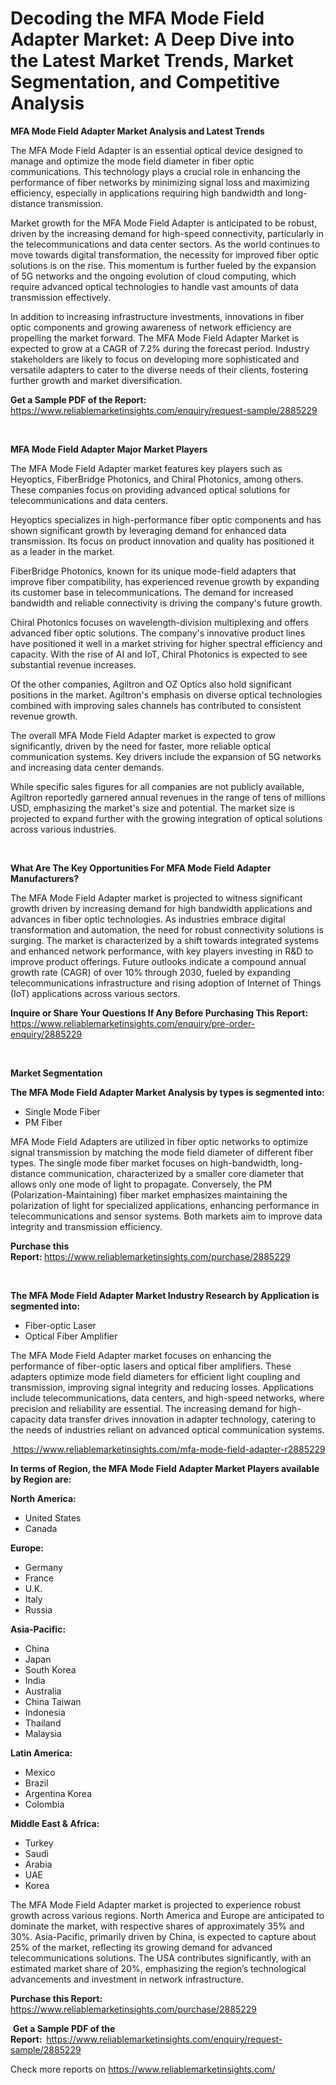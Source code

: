 <p><h1>Decoding the MFA Mode Field Adapter Market: A Deep Dive into the Latest Market Trends, Market Segmentation, and Competitive Analysis</h1></p><p><strong>MFA Mode Field Adapter Market Analysis and Latest Trends</strong></p>
<p><p>The MFA Mode Field Adapter is an essential optical device designed to manage and optimize the mode field diameter in fiber optic communications. This technology plays a crucial role in enhancing the performance of fiber networks by minimizing signal loss and maximizing efficiency, especially in applications requiring high bandwidth and long-distance transmission.</p><p>Market growth for the MFA Mode Field Adapter is anticipated to be robust, driven by the increasing demand for high-speed connectivity, particularly in the telecommunications and data center sectors. As the world continues to move towards digital transformation, the necessity for improved fiber optic solutions is on the rise. This momentum is further fueled by the expansion of 5G networks and the ongoing evolution of cloud computing, which require advanced optical technologies to handle vast amounts of data transmission effectively.</p><p>In addition to increasing infrastructure investments, innovations in fiber optic components and growing awareness of network efficiency are propelling the market forward. The MFA Mode Field Adapter Market is expected to grow at a CAGR of 7.2% during the forecast period. Industry stakeholders are likely to focus on developing more sophisticated and versatile adapters to cater to the diverse needs of their clients, fostering further growth and market diversification.</p></p>
<p><strong>Get a Sample PDF of the Report:&nbsp;</strong> <a href="https://www.reliablemarketinsights.com/enquiry/request-sample/2885229?utm_campaign=2013&utm_medium=2&utm_source=Github&utm_content=ia&utm_term=13032025&utm_id=mfa-mode-field-adapter">https://www.reliablemarketinsights.com/enquiry/request-sample/2885229</a></p>
<p>&nbsp;</p>
<p><strong>MFA Mode Field Adapter Major Market Players</strong></p>
<p><p>The MFA Mode Field Adapter market features key players such as Heyoptics, FiberBridge Photonics, and Chiral Photonics, among others. These companies focus on providing advanced optical solutions for telecommunications and data centers.</p><p>Heyoptics specializes in high-performance fiber optic components and has shown significant growth by leveraging demand for enhanced data transmission. Its focus on product innovation and quality has positioned it as a leader in the market.</p><p>FiberBridge Photonics, known for its unique mode-field adapters that improve fiber compatibility, has experienced revenue growth by expanding its customer base in telecommunications. The demand for increased bandwidth and reliable connectivity is driving the company's future growth.</p><p>Chiral Photonics focuses on wavelength-division multiplexing and offers advanced fiber optic solutions. The company's innovative product lines have positioned it well in a market striving for higher spectral efficiency and capacity. With the rise of AI and IoT, Chiral Photonics is expected to see substantial revenue increases.</p><p>Of the other companies, Agiltron and OZ Optics also hold significant positions in the market. Agiltron's emphasis on diverse optical technologies combined with improving sales channels has contributed to consistent revenue growth.</p><p>The overall MFA Mode Field Adapter market is expected to grow significantly, driven by the need for faster, more reliable optical communication systems. Key drivers include the expansion of 5G networks and increasing data center demands. </p><p>While specific sales figures for all companies are not publicly available, Agiltron reportedly garnered annual revenues in the range of tens of millions USD, emphasizing the market's size and potential. The market size is projected to expand further with the growing integration of optical solutions across various industries.</p></p>
<p>&nbsp;</p>
<p><strong>What Are The Key Opportunities For MFA Mode Field Adapter Manufacturers?</strong></p>
<p><p>The MFA Mode Field Adapter market is projected to witness significant growth driven by increasing demand for high bandwidth applications and advances in fiber optic technologies. As industries embrace digital transformation and automation, the need for robust connectivity solutions is surging. The market is characterized by a shift towards integrated systems and enhanced network performance, with key players investing in R&D to improve product offerings. Future outlooks indicate a compound annual growth rate (CAGR) of over 10% through 2030, fueled by expanding telecommunications infrastructure and rising adoption of Internet of Things (IoT) applications across various sectors.</p></p>
<p><strong>Inquire or Share Your Questions If Any Before Purchasing This Report:</strong> <a href="https://www.reliablemarketinsights.com/enquiry/pre-order-enquiry/2885229?utm_campaign=2013&utm_medium=2&utm_source=Github&utm_content=ia&utm_term=13032025&utm_id=mfa-mode-field-adapter">https://www.reliablemarketinsights.com/enquiry/pre-order-enquiry/2885229</a></p>
<p>&nbsp;</p>
<p><strong>Market Segmentation</strong></p>
<p><strong>The MFA Mode Field Adapter Market Analysis by types is segmented into:</strong></p>
<p><ul><li>Single Mode Fiber</li><li>PM Fiber</li></ul></p>
<p><p>MFA Mode Field Adapters are utilized in fiber optic networks to optimize signal transmission by matching the mode field diameter of different fiber types. The single mode fiber market focuses on high-bandwidth, long-distance communication, characterized by a smaller core diameter that allows only one mode of light to propagate. Conversely, the PM (Polarization-Maintaining) fiber market emphasizes maintaining the polarization of light for specialized applications, enhancing performance in telecommunications and sensor systems. Both markets aim to improve data integrity and transmission efficiency.</p></p>
<p><strong>Purchase this Report:&nbsp;</strong><a href="https://www.reliablemarketinsights.com/purchase/2885229?utm_campaign=2013&utm_medium=2&utm_source=Github&utm_content=ia&utm_term=13032025&utm_id=mfa-mode-field-adapter">https://www.reliablemarketinsights.com/purchase/2885229</a></p>
<p>&nbsp;</p>
<p><strong>The MFA Mode Field Adapter Market Industry Research by Application is segmented into:</strong></p>
<p><ul><li>Fiber-optic Laser</li><li>Optical Fiber Amplifier</li></ul></p>
<p><p>The MFA Mode Field Adapter market focuses on enhancing the performance of fiber-optic lasers and optical fiber amplifiers. These adapters optimize mode field diameters for efficient light coupling and transmission, improving signal integrity and reducing losses. Applications include telecommunications, data centers, and high-speed networks, where precision and reliability are essential. The increasing demand for high-capacity data transfer drives innovation in adapter technology, catering to the needs of industries reliant on advanced optical communication systems.</p></p>
<p><a href="https://www.reliablemarketinsights.com/mfa-mode-field-adapter-r2885229?utm_campaign=2013&utm_medium=2&utm_source=Github&utm_content=ia&utm_term=13032025&utm_id=mfa-mode-field-adapter">&nbsp;https://www.reliablemarketinsights.com/mfa-mode-field-adapter-r2885229</a></p>
<p><strong>In terms of Region, the MFA Mode Field Adapter Market Players available by Region are:</strong></p>
<p>
    <p> <strong> North America: </strong>
        <ul>
            <li>United States</li>
            <li>Canada</li>
        </ul>
        </p> 
    <p> <strong> Europe: </strong>
        <ul>
            <li>Germany</li>
            <li>France</li>
            <li>U.K.</li>
            <li>Italy</li>
            <li>Russia</li>
        </ul>
        </p> 
    <p> <strong> Asia-Pacific: </strong>
        <ul>
            <li>China</li>
            <li>Japan</li>
            <li>South Korea</li>
            <li>India</li>
            <li>Australia</li>
            <li>China Taiwan</li>
            <li>Indonesia</li>
            <li>Thailand</li>
            <li>Malaysia</li>
        </ul>
        </p> 
    <p> <strong> Latin America: </strong>
        <ul>
            <li>Mexico</li>
            <li>Brazil</li>
            <li>Argentina Korea</li>
            <li>Colombia</li>
        </ul>
        </p> 
    <p> <strong> Middle East & Africa: </strong>
        <ul>
            <li>Turkey</li>
            <li>Saudi</li>
            <li>Arabia</li>
            <li>UAE</li>
            <li>Korea</li>
        </ul>
    </p>
    </p>
<p><p>The MFA Mode Field Adapter market is projected to experience robust growth across various regions. North America and Europe are anticipated to dominate the market, with respective shares of approximately 35% and 30%. Asia-Pacific, primarily driven by China, is expected to capture about 25% of the market, reflecting its growing demand for advanced telecommunications solutions. The USA contributes significantly, with an estimated market share of 20%, emphasizing the region’s technological advancements and investment in network infrastructure.</p></p>
<p><strong>Purchase this Report: </strong><a href="https://www.reliablemarketinsights.com/purchase/2885229?utm_campaign=2013&utm_medium=2&utm_source=Github&utm_content=ia&utm_term=13032025&utm_id=mfa-mode-field-adapter">https://www.reliablemarketinsights.com/purchase/2885229</a></p>
<p>&nbsp;<strong>Get a Sample PDF of the Report:&nbsp;&nbsp;</strong><a href="https://www.reliablemarketinsights.com/enquiry/request-sample/2885229?utm_campaign=2013&utm_medium=2&utm_source=Github&utm_content=ia&utm_term=13032025&utm_id=mfa-mode-field-adapter">https://www.reliablemarketinsights.com/enquiry/request-sample/2885229</a></p>
<p><strong></strong></p>
<p>Check more reports on <a href="https://www.reliablemarketinsights.com/?utm_campaign=2013&utm_medium=2&utm_source=Github&utm_content=ia&utm_term=13032025&utm_id=mfa-mode-field-adapter">https://www.reliablemarketinsights.com/</a></p>